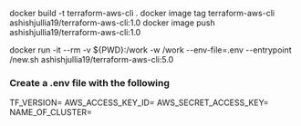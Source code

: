 docker build -t terraform-aws-cli .
docker image tag terraform-aws-cli ashishjullia19/terraform-aws-cli:1.0
docker image push ashishjullia19/terraform-aws-cli:1.0


 docker run -it --rm -v ${PWD}:/work -w /work --env-file=.env --entrypoint /new.sh ashishjullia19/terraform-aws-cli:5.0

### Create a .env file with the following
TF_VERSION=
AWS_ACCESS_KEY_ID=
AWS_SECRET_ACCESS_KEY=
NAME_OF_CLUSTER=